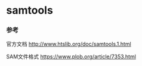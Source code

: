 # samtools



### 参考

官方文档 http://www.htslib.org/doc/samtools.1.html 

SAM文件格式  https://www.plob.org/article/7353.html 